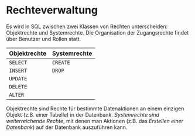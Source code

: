 # Rechteverwaltung
Es wird in SQL zwischen zwei Klassen von Rechten unterscheiden: Objektrechte und Systemrechte. Die Organisation der Zugangsrechte findet über Benutzer und Rollen statt.
  
| **Objektrechte**  	| **Systemrechte**  	|
|------------------	|------------------	|
| `SELECT`         	| `CREATE`         	|
| `INSERT`         	| `DROP`           	|
| `UPDATE`         	|                  	|
| `DELETE`         	|                  	|
| `ALTER`          	|                  	|

Objektrechte sind Rechte für bestimmte Datenaktionen an einem einzigen Objekt (z.B. einer Tabelle) in der Datenbank. *Systemrechte sind weiterreichende Rechte*, mit denen man Aktionen (z.B. das *Erstellen einer Datenbank*) auf der Datenbank auszuführen kann.
